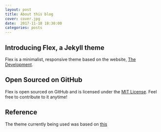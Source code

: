 ```yaml
---
layout: post
title: About this blog
cover: cover.jpg
date:  2017-11-18 18:30:00
categories: posts
---
```


## Introducing Flex, a Jekyll theme

Flex is a minimalist, responsive theme based on the website, [The Development](http://thedevelopment.co).

## Open Sourced on GitHub

Flex is open sourced on GitHub and is licensed under the [MIT License](http://opensource.org/licenses/MIT). Feel free to contribute to it anytime!


## Reference

The theme currently being used was based on [this](https://github.com/the-development/flex)


